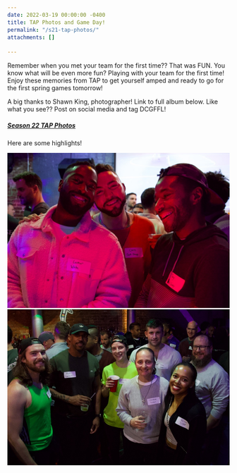 ```yaml
---
date: 2022-03-19 00:00:00 -0400
title: TAP Photos and Game Day!
permalink: "/s21-tap-photos/"
attachments: []

---
```

Remember when you met your team for the first time?? That was FUN. You know what will be even more fun? Playing with your team for the first time! Enjoy these memories from TAP to get yourself amped and ready to go for the first spring games tomorrow! 

A big thanks to Shawn King, photographer!  Link to full album below. Like what you see?? Post on social media and tag DCGFFL!

##### [Season 22 TAP Photos](https://drive.google.com/drive/folders/137J_e6L1Fn-_UendgyIBY6jzHA_7BYzQ)

Here are some highlights!

![](/img/season22_tap-2.jpeg)  
![](/img/season22_tap-1.jpeg)